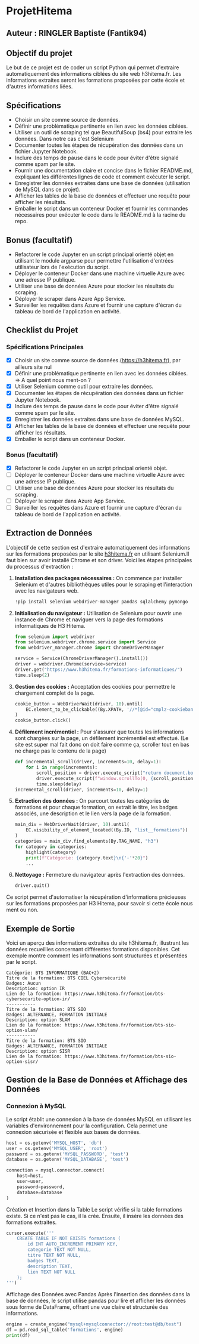 # ProjetHitema
## Auteur : RINGLER Baptiste (Fantik94)
## Objectif du projet

Le but de ce projet est de coder un script Python qui permet d'extraire automatiquement des informations ciblées du site web h3hitema.fr. Les informations extraites seront les formations proposées par cette école et d'autres informations liées.

## Spécifications

- Choisir un site comme source de données.
- Définir une problématique pertinente en lien avec les données ciblées.
- Utiliser un outil de scraping tel que BeautifulSoup (bs4) pour extraire les données. Dans notre cas c'est Selenium
- Documenter toutes les étapes de récupération des données dans un fichier Jupyter Notebook.
- Inclure des temps de pause dans le code pour éviter d'être signalé comme spam par le site.
- Fournir une documentation claire et concise dans le fichier README.md, expliquant les différentes lignes de code et comment exécuter le script.
- Enregistrer les données extraites dans une base de données (utilisation de MySQL dans ce projet).
- Afficher les tables de la base de données et effectuer une requête pour afficher les résultats.
- Emballer le script dans un conteneur Docker et fournir les commandes nécessaires pour exécuter le code dans le README.md à la racine du repo.

## Bonus (facultatif)

- Refactorer le code Jupyter en un script principal orienté objet en utilisant le module argparse pour permettre l'utilisation d'entrées utilisateur lors de l'exécution du script.
- Déployer le conteneur Docker dans une machine virtuelle Azure avec une adresse IP publique.
- Utiliser une base de données Azure pour stocker les résultats du scraping.
- Déployer le scraper dans Azure App Service.
- Surveiller les requêtes dans Azure et fournir une capture d'écran du tableau de bord de l'application en activité.

## Checklist du Projet

### Spécifications Principales
- [x] Choisir un site comme source de données.(https://h3hitema.fr), par ailleurs site nul 
- [x] Définir une problématique pertinente en lien avec les données ciblées. => A quel point nous ment-on ?
- [x] Utiliser Selenium comme outil  pour extraire les données.
- [x] Documenter les étapes de récupération des données dans un fichier Jupyter Notebook.
- [x] Inclure des temps de pause dans le code pour éviter d'être signalé comme spam par le site.
- [x] Enregistrer les données extraites dans une base de données MySQL.
- [x] Afficher les tables de la base de données et effectuer une requête pour afficher les résultats.
- [x] Emballer le script dans un conteneur Docker.

### Bonus (facultatif)
- [x] Refactorer le code Jupyter en un script principal orienté objet.
- [ ] Déployer le conteneur Docker dans une machine virtuelle Azure avec une adresse IP publique.
- [ ] Utiliser une base de données Azure pour stocker les résultats du scraping.
- [ ] Déployer le scraper dans Azure App Service.
- [ ] Surveiller les requêtes dans Azure et fournir une capture d'écran du tableau de bord de l'application en activité.

## Extraction de Données

L'objectif de cette section est d'extraire automatiquement des informations sur les formations proposées par le site [h3hitema.fr](https://www.h3hitema.fr/formations-informatiques/) en utilisant Selenium.Il faut bien sur avoir installé Chrome et son driver. Voici les étapes principales du processus d'extraction :

1. **Installation des packages nécessaires :** On commence par installer Selenium et d'autres bibliothèques utiles pour le scraping et l'interaction avec les navigateurs web.
    ```python
    !pip install selenium webdriver-manager pandas sqlalchemy pymongo
    ```

2. **Initialisation du navigateur :** Utilisation de Selenium pour ouvrir une instance de Chrome et naviguer vers la page des formations informatiques de H3 Hitema.
    ```python
    from selenium import webdriver
    from selenium.webdriver.chrome.service import Service
    from webdriver_manager.chrome import ChromeDriverManager
    
    service = Service(ChromeDriverManager().install())
    driver = webdriver.Chrome(service=service)
    driver.get("https://www.h3hitema.fr/formations-informatiques/")
    time.sleep(2)
    ```

3. **Gestion des cookies :** Acceptation des cookies pour permettre le chargement complet de la page.
    ```python
    cookie_button = WebDriverWait(driver, 10).until(
        EC.element_to_be_clickable((By.XPATH, '//*[@id="cmplz-cookiebanner-container"]/div/div[6]/button[1]'))
    )
    cookie_button.click()
    ```

4. **Défilement incrémentiel :** Pour s'assurer que toutes les informations sont chargées sur la page, un défilement incrémentiel est effectué. (Le site est super mal fait donc on doit faire comme ça, scroller tout en bas ne charge pas le contenu de la page)
    ```python
    def incremental_scroll(driver, increments=10, delay=1):
        for i in range(increments):
            scroll_position = driver.execute_script("return document.body.scrollHeight") * (i+1) / increments
            driver.execute_script(f"window.scrollTo(0, {scroll_position});")
            time.sleep(delay)
    incremental_scroll(driver, increments=10, delay=1)
    ```

5. **Extraction des données :** On parcourt toutes les catégories de formations et pour chaque formation, on extrait le titre, les badges associés, une description et le lien vers la page de la formation.
    ```python
    main_div = WebDriverWait(driver, 10).until(
        EC.visibility_of_element_located((By.ID, "list__formations"))
    )
    categories = main_div.find_elements(By.TAG_NAME, "h3")
    for category in categories:
        highlight(category)
        print(f"Catégorie: {category.text}\n{'-'*20}")
        ...
    ```

6. **Nettoyage :** Fermeture du navigateur après l'extraction des données.
    ```python
    driver.quit()
    ```

Ce script permet d'automatiser la récupération d'informations précieuses sur les formations proposées par H3 Hitema, pour savoir si cette école nous ment ou non.

## Exemple de Sortie

Voici un aperçu des informations extraites du site h3hitema.fr, illustrant les données recueillies concernant différentes formations disponibles. Cet exemple montre comment les informations sont structurées et présentées par le script.

```
Catégorie: BTS INFORMATIQUE (BAC+2)
Titre de la formation: BTS CIEL Cybersécurité
Badges: Aucun
Description: option IR
Lien de la formation: https://www.h3hitema.fr/formation/bts-cybersecurite-option-ir/
-----------
Titre de la formation: BTS SIO
Badges: ALTERNANCE, FORMATION INITIALE
Description: option SLAM
Lien de la formation: https://www.h3hitema.fr/formation/bts-sio-option-slam/
-----------
Titre de la formation: BTS SIO
Badges: ALTERNANCE, FORMATION INITIALE
Description: option SISR
Lien de la formation: https://www.h3hitema.fr/formation/bts-sio-option-sisr/
```

## Gestion de la Base de Données et Affichage des Données

### Connexion à MySQL

Le script établit une connexion à la base de données MySQL en utilisant les variables d'environnement pour la configuration. Cela permet une connexion sécurisée et flexible aux bases de données.

```python
host = os.getenv('MYSQL_HOST', 'db')
user = os.getenv('MYSQL_USER', 'root')
password = os.getenv('MYSQL_PASSWORD', 'test')
database = os.getenv('MYSQL_DATABASE', 'test')

connection = mysql.connector.connect(
    host=host,
    user=user,
    password=password,  
    database=database
)
```

Création et Insertion dans la Table
Le script vérifie si la table formations existe. Si ce n'est pas le cas, il la crée. Ensuite, il insère les données des formations extraites.

```python
cursor.execute('''
    CREATE TABLE IF NOT EXISTS formations (
        id INT AUTO_INCREMENT PRIMARY KEY,
        categorie TEXT NOT NULL,
        titre TEXT NOT NULL,
        badges TEXT,
        description TEXT,
        lien TEXT NOT NULL
    );
''')
```

Affichage des Données avec Pandas
Après l'insertion des données dans la base de données, le script utilise pandas pour lire et afficher les données sous forme de DataFrame, offrant une vue claire et structurée des informations.

```python
engine = create_engine("mysql+mysqlconnector://root:test@db/test")
df = pd.read_sql_table('formations', engine)
print(df)
```